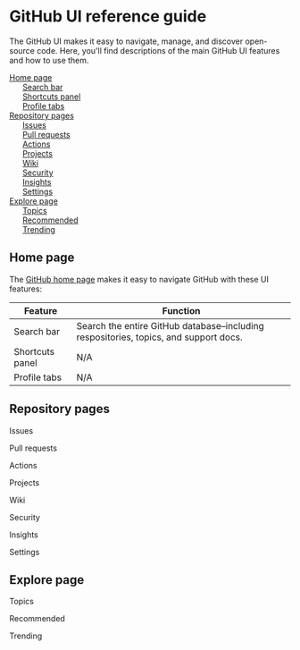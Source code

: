 # GitHub UI reference guide
The GitHub UI makes it easy to navigate, manage, and discover open-source code. Here, you'll find descriptions of the main GitHub UI features and how to use them. 

[Home page](#home-page)<br>
&nbsp; &nbsp; &nbsp; [Search bar](#search-bar)<br>
&nbsp; &nbsp; &nbsp; [Shortcuts panel](#shortcuts-panel)<br>
&nbsp; &nbsp; &nbsp; [Profile tabs](#profile-tabs)<br>
[Repository pages](#repository-pages)<br>
&nbsp; &nbsp; &nbsp; [Issues](#issues)<br>
&nbsp; &nbsp; &nbsp; [Pull requests](#pull-requests)<br>
&nbsp; &nbsp; &nbsp; [Actions](#actions)<br>
&nbsp; &nbsp; &nbsp; [Projects](#projects)<br>
&nbsp; &nbsp; &nbsp; [Wiki](#wiki)<br>
&nbsp; &nbsp; &nbsp; [Security](#security)<br> 
&nbsp; &nbsp; &nbsp; [Insights](#insights)<br> 
&nbsp; &nbsp; &nbsp; [Settings](#settings)<br> 
[Explore page](#explore-page)<br>
&nbsp; &nbsp; &nbsp; [Topics](#topics)<br> 
&nbsp; &nbsp; &nbsp; [Recommended](#recommended)<br> 
&nbsp; &nbsp; &nbsp; [Trending](#trending)<br>    
## Home page
The [GitHub home page](https://github.com/) makes it easy to navigate GitHub with these UI features:

<!-- Insert image of homepage with three main UI features highlighted here -->

**Feature** | **Function**
--------------- | ----------------
<a name="search-bar">Search bar</a> | Search the entire GitHub database–including respositories, topics, and support docs.   
<a name="shortcuts-panel">Shortcuts panel</a> | N/A |
<a name="profile-tabs">Profile tabs</a> | N/A |

## Repository pages 
<a name="issues">Issues</a> 

<a name="pull-requests">Pull requests</a>

<a name="actions">Actions</a>

<a name="projects">Projects</a> 

<a name="wiki">Wiki</a>

<a name="security">Security</a>

<a name="insights">Insights</a>

<a name="settings">Settings</a>

## Explore page 
<a name="topics">Topics</a> 

<a name="recommended">Recommended</a>

<a name="trending">Trending</a>
